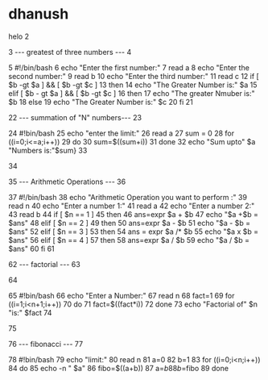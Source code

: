 # dhanush
helo
2

3
--- greatest of three numbers ---
4

5
#!/bin/bash
6
echo "Enter the first number:"
7
read a
8
echo "Enter the second number:"
9
read b
10
echo "Enter the third number:"
11
read c
12
if [ $b -gt $a ] && [ $b -gt $c ]
13
then
14
echo "The Greater Number is:" $a
15
elif [ $b - gt $a ] && [ $b -gt $c ]
16
then
17
echo "The greater Nmuber is:" $b
18
else
19
echo "The Greater Number is:" $c
20
fi
21

22
--- summation of "N" numbers---
23

24
#!bin/bash
25
echo "enter the limit:"
26
read a
27
sum = 0
28
for ((i=0;i<=a;i++))
29
do
30
sum=$((sum+i))
31
done
32
echo "Sum upto" $a "Numbers is:"$sum}
33

34

35
--- Arithmetic Operations ---
36

37
#!/bin/bash
38
echo "Arithmetic Operation you want to perform :"
39
read n
40
echo "Enter a number 1:"
41
read a
42
echo "Enter a number 2:"
43
read b
44
if [ $n == 1 ]
45
then
46
ans=expr $a + $b
47
echo "$a +$b = $ans"
48
elif [ $n == 2 ]
49
then
50
ans=expr $a - $b
51
echo "$a - $b = $ans"
52
elif [ $n == 3 ]
53
then
54
ans = expr $a /* $b
55
echo "$a x $b = $ans"
56
elif [ $n == 4 ]
57
then
58
ans=expr $a / $b
59
echo "$a / $b = $ans"
60
fi
61

62
--- factorial ---
63

64

65
#!bin/bash
66
echo "Enter a Number:"
67
read n
68
fact=1
69
for ((i=1;i<n+1;i++))
70
do
71
fact=$((fact*i))
72
done
73
echo "Factorial of" $n "is:" $fact
74

75

76
--- fibonacci ---
77

78
#!bin/bash
79
echo "limit:"
80
read n
81
a=0
82
b=1
83
for ((i=0;i<n;i++))
84
do
85
echo -n " $a"
86
fibo=$((a+b))
87
a=$b
88
b=$fibo
89
done
